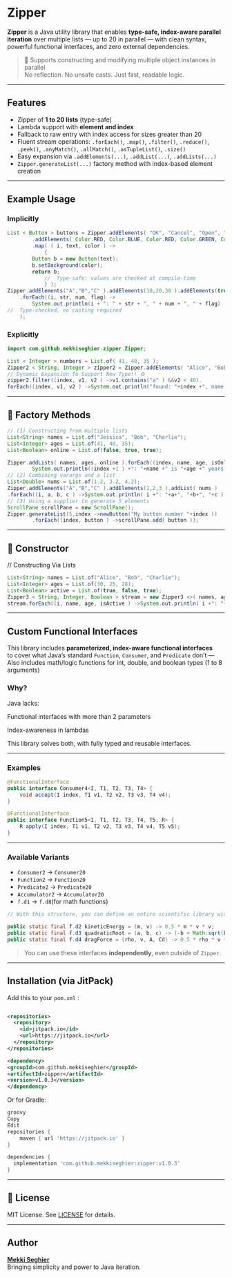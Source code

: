 # Zipper

**Zipper** is a Java utility library that enables **type-safe, index-aware parallel iteration** over multiple lists — up to 20 in parallel — with clean syntax, powerful functional interfaces, and zero external dependencies.

> 🔧 Supports constructing and modifying multiple object instances in parallel  
>  No reflection. No unsafe casts. Just fast, readable logic.

---

##  Features

- Zipper of **1 to 20 lists** (type-safe)
- Lambda support with **element and index**
- Fallback to raw entry with index access for sizes greater than 20
- Fluent stream operations: `.forEach()`, `.map()`, `.filter()`, `.reduce()`, `.peek()`, `.anyMatch()`, `.allMatch()`,
  `.asTupleList()`, `.size()`
- Easy expansion via `.addElements(...)`, `.addList(...)`, `.addLists(...)`
- `Zipper.generateList(...)` factory method with index-based element creation

---

##  Example Usage

### Implicitly

```java
List < Button > buttons = Zipper.addElements( "OK", "Cancel", "Open", "Save", "Close", "Edit" )
        .addElements( Color.RED, Color.BLUE, Color.RED, Color.GREEN, Color.YELLOW, Color.MAGENTA )
        .map( ( i, text, color ) ->
            {
        Button b = new Button(text);
        b.setBackground(color);
        return b;
            //  Type-safe: values are checked at compile-time
            } );
Zipper.addElements("A","B","C" ).addElements(10,20,30 ).addElements(true,false,true )
    .forEach((i, str, num, flag) ->
        System.out.println(i + ": " + str + ", " + num + ", " + flag)
//  Type-checked, no casting required
    );
```


### Explicitly

```java
import com.github.mekkiseghier.zipper.Zipper;

List < Integer > numbers = List.of( 41, 40, 35 );
Zipper2 < String, Integer > zipper2 = Zipper.addElements( "Alice", "Bob", "Charlie" ).addList( numbers );
// Dynamic Expansion To Support New Type!! ♻
zipper2.filter((index, v1, v2 ) ->v1.contains("a" ) &&v2 < 40).
forEach((index, v1, v2 ) ->System.out.println("found: "+index +", name = "+v1+", age = "+v2 ));
```
---

## 🧪 Factory Methods

```java
// (1) Constructing from multiple lists
List<String> names = List.of("Jessica", "Bob", "Charlie");
List<Integer> ages = List.of(41, 40, 35);
List<Boolean> online = List.of(false, true, true);

Zipper.addLists( names, ages, online ).forEach((index, name, age, isOnline ) ->
        System.out.println((index +1 ) +": "+name +" is "+age +" years old, online: "+isOnline));
// (2) Combining varargs and a list
List<Double> nums = List.of(1.2, 3.2, 4.2);
Zipper.addElements("A","B","C" ).addElements(1,2,3 ).addList( nums )
.forEach((i, a, b, c ) ->System.out.println( i +": "+a+", "+b+", "+c ));
// (3) Using a supplier to generate 5 elements
ScrollPane scrollPane = new ScrollPane();
Zipper.generateList(5,index ->newButton("My button number "+index ))
        .forEach((index, button ) ->scrollPane.add( button ));
```
---

## 🧪 Constructor

// Constructing Via Lists

```java
List<String> names = List.of("Alice", "Bob", "Charlie");
List<Integer> ages = List.of(30, 25, 28);
List<Boolean> active = List.of(true, false, true);
Zipper3 < String, Integer, Boolean > stream = new Zipper3 <>( names, ages, active );
stream.forEach((i, name, age, isActive ) ->System.out.println( i +": "+name+" ("+age+") - active: "+isActive ));
```

---

##  Custom Functional Interfaces

This library includes **parameterized, index-aware functional interfaces**  
to cover what Java’s standard `Function`, `Consumer`, and `Predicate` don’t —  
Also includes math/logic functions for int, double, and boolean types (1 to 8 arguments)

###  Why?

Java lacks:

Functional interfaces with more than 2 parameters

Index-awareness in lambdas

This library solves both, with fully typed and reusable interfaces.

---

###  Examples

```java
@FunctionalInterface
public interface Consumer4<I, T1, T2, T3, T4> {
    void accept(I index, T1 v1, T2 v2, T3 v3, T4 v4);
}

@FunctionalInterface
public interface Function5<I, T1, T2, T3, T4, T5, R> {
    R apply(I index, T1 v1, T2 v2, T3 v3, T4 v4, T5 v5);
}
```

---

###  Available Variants

- `Consumer2` → `Consumer20`
- `Function2` → `Function20`
- `Predicate2` → `Predicate20`
- `Accumulator2` → `Accumulator20`
- `f.d1` → `f.d8`(for math functions)

```java
// With this structure, you can define an entire scientific library with reusable formulas:

public static final f.d2 kineticEnergy = (m, v) -> 0.5 * m * v * v;
public static final f.d3 quadraticRoot = (a, b, c) -> (-b + Math.sqrt(b * b - 4 * a * c)) / (2 * a);
public static final f.d4 dragForce = (rho, v, A, Cd) -> 0.5 * rho * v * v * A * Cd;
```

>  You can use these interfaces **independently**, even outside of `Zipper`.

---

##  Installation (via JitPack)

Add this to your `pom.xml` :

```xml

<repositories>
  <repository>
    <id>jitpack.io</id>
    <url>https://jitpack.io</url>
  </repository>
</repositories>

<dependency>
<groupId>com.github.mekkiseghier</groupId>
<artifactId>zipper</artifactId>
<version>v1.0.3</version>
</dependency>

```

Or for Gradle:

```groovy
groovy
Copy
Edit
repositories {
    maven { url 'https://jitpack.io' }
}

dependencies {
  implementation 'com.github.mekkiseghier:zipper:v1.0.3'
}
```
---

## 📝 License

MIT License. See [LICENSE](./LICENSE) for details.

---

##  Author

**[Mekki Seghier](https://github.com/mekkiseghier)**  
Bringing simplicity and power to Java iteration.
